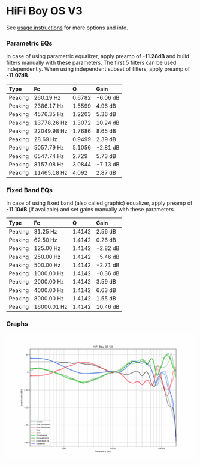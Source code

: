 # HiFi Boy OS V3
See [usage instructions](https://github.com/jaakkopasanen/AutoEq#usage) for more options and info.

### Parametric EQs
In case of using parametric equalizer, apply preamp of **-11.28dB** and build filters manually
with these parameters. The first 5 filters can be used independently.
When using independent subset of filters, apply preamp of **-11.07dB**.

| Type    | Fc          |      Q | Gain     |
|:--------|:------------|:-------|:---------|
| Peaking | 260.19 Hz   | 0.6782 | -6.06 dB |
| Peaking | 2386.17 Hz  | 1.5599 | 4.96 dB  |
| Peaking | 4576.35 Hz  | 1.2203 | 5.36 dB  |
| Peaking | 13778.26 Hz | 1.3072 | 10.24 dB |
| Peaking | 22049.98 Hz | 1.7686 | 8.65 dB  |
| Peaking | 28.69 Hz    | 0.9499 | 2.39 dB  |
| Peaking | 5057.79 Hz  | 5.1056 | -2.81 dB |
| Peaking | 6547.74 Hz  | 2.729  | 5.73 dB  |
| Peaking | 8157.08 Hz  | 3.0844 | -7.13 dB |
| Peaking | 11465.18 Hz | 4.092  | 2.87 dB  |

### Fixed Band EQs
In case of using fixed band (also called graphic) equalizer, apply preamp of **-11.10dB**
(if available) and set gains manually with these parameters.

| Type    | Fc          |      Q | Gain     |
|:--------|:------------|:-------|:---------|
| Peaking | 31.25 Hz    | 1.4142 | 2.56 dB  |
| Peaking | 62.50 Hz    | 1.4142 | 0.26 dB  |
| Peaking | 125.00 Hz   | 1.4142 | -2.82 dB |
| Peaking | 250.00 Hz   | 1.4142 | -5.46 dB |
| Peaking | 500.00 Hz   | 1.4142 | -2.71 dB |
| Peaking | 1000.00 Hz  | 1.4142 | -0.36 dB |
| Peaking | 2000.00 Hz  | 1.4142 | 3.59 dB  |
| Peaking | 4000.00 Hz  | 1.4142 | 6.63 dB  |
| Peaking | 8000.00 Hz  | 1.4142 | 1.55 dB  |
| Peaking | 16000.01 Hz | 1.4142 | 10.46 dB |

### Graphs
![](./HiFi%20Boy%20OS%20V3.png)